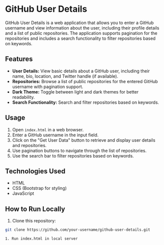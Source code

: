 # GitHub User Details

GitHub User Details is a web application that allows you to enter a GitHub username and view information about the user, including their profile details and a list of public repositories. The application supports pagination for the repositories and includes a search functionality to filter repositories based on keywords.

## Features

- **User Details:** View basic details about a GitHub user, including their name, bio, location, and Twitter handle (if available).
- **Repositories:** Browse a list of public repositories for the entered GitHub username with pagination support.
- **Dark Theme:** Toggle between light and dark themes for better readability.
- **Search Functionality:** Search and filter repositories based on keywords.

## Usage

1. Open `index.html` in a web browser.
2. Enter a GitHub username in the input field.
3. Click on the "Get User Data" button to retrieve and display user details and repositories.
4. Use pagination buttons to navigate through the list of repositories.
5. Use the search bar to filter repositories based on keywords.

## Technologies Used

- HTML
- CSS (Bootstrap for styling)
- JavaScript

## How to Run Locally

1. Clone this repository:

```bash
git clone https://github.com/your-username/github-user-details.git

1. Run index.html in local server
